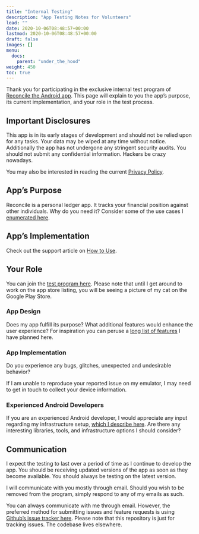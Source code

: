```yaml
---
title: "Internal Testing"
description: "App Testing Notes for Volunteers"
lead: ""
date: 2020-10-06T08:48:57+00:00
lastmod: 2020-10-06T08:48:57+00:00
draft: false
images: []
menu:
  docs:
    parent: "under_the_hood"
weight: 450
toc: true
---
```


Thank you for participating in the exclusive internal test program of [Reconcile the Android app](https://play.google.com/apps/internaltest/4701718537664687824). This page will explain to you the app’s purpose, its current implementation, and your role in the test process.

## Important Disclosures

This app is in its early stages of development and should not be relied upon for any tasks. Your data may be wiped at any time without notice. Additionally the app has not undergone any stringent security audits. You should not submit any confidential information. Hackers be crazy nowadays.

You may also be interested in reading the current [Privacy Policy](https://reconcile.endiantribe.com/privacy-policy/).

## App’s Purpose

Reconcile is a personal ledger app. It tracks your financial position against other individuals. Why do you need it? Consider some of the use cases I [enumerated here](https://reconcile.endiantribe.com/docs/overview/use-cases/).

## App’s Implementation

Check out the support article on [How to Use](https://reconcile.endiantribe.com/docs/overview/how-to-use/).

## Your Role

You can join the [test program here](https://play.google.com/apps/internaltest/4701718537664687824). Please note that until I get around to work on the app store listing, you will be seeing a picture of my cat on the Google Play Store.

### App Design

Does my app fulfill its purpose? What additional features would enhance the user experience? For inspiration you can peruse a [long list of features](https://reconcile.endiantribe.com/docs/under_the_hood/future-plans/) I have planned here.

### App Implementation

Do you experience any bugs, glitches, unexpected and undesirable behavior?

If I am unable to reproduce your reported issue on my emulator, I may need to get in touch to collect your device information.

### Experienced Android Developers

If you are an experienced Android developer, I would appreciate any input regarding my infrastructure setup, [which I describe here](https://reconcile.endiantribe.com/docs/under_the_hood/technical-details/). Are there any interesting libraries, tools, and infrastructure options I should consider?

## Communication

I expect the testing to last over a period of time as I continue to develop the app. You should be receiving updated versions of the app as soon as they become available. You should always be testing on the latest version.

I will communicate with you mostly through email. Should you wish to be removed from the program, simply respond to any of my emails as such.

You can always communicate with me through email. However, the preferred method for submitting issues and feature requests is using [Github’s issue tracker here](https://github.com/EndianTribe/Reconcile-Issues-Tracker-Public/issues?q=is%3Aissue+is%3Aclosed). Please note that this repository is just for tracking issues. The codebase lives elsewhere.
